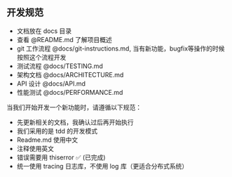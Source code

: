 ## 开发规范

- 文档放在 docs 目录
- 查看 @README.md 了解项目概述
- git 工作流程 @docs/git-instructions.md, 当有新功能，bugfix等操作的时候按照这个流程开发
- 测试流程 @docs/TESTING.md
- 架构文档 @docs/ARCHITECTURE.md
- API 设计 @docs/API.md
- 性能测试 @docs/PERFORMANCE.md

当我们开始开发一个新功能时，请遵循以下规范：

- 先更新相关的文档，我确认过后再开始执行
- 我们采用的是 tdd 的开发模式
- Readme.md 使用中文
- 注释使用英文
- 错误需要用 thiserror ✅ (已完成)
- 统一使用 tracing 日志库，不使用 log 库（更适合分布式系统）
